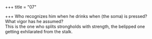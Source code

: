 +++
title = "07"

+++
Who recognizes him when he drinks when (the soma) is pressed? What  vigor has he assumed?  
This is the one who splits strongholds with strength, the belipped one  getting exhilarated from the stalk.  